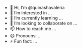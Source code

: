 - 👋 Hi, I’m @quinashavaleria
- 👀 I’m interested in ...
- 🌱 I’m currently learning ...
- 💞️ I’m looking to collaborate on ...
- 📫 How to reach me ...
- 😄 Pronouns: ...
- ⚡ Fun fact: ...

<!---
quinashavaleria/quinashavaleria is a ✨ special ✨ repository because its `README.md` (this file) appears on your GitHub profile.
You can click the Preview link to take a look at your changes.
--->
